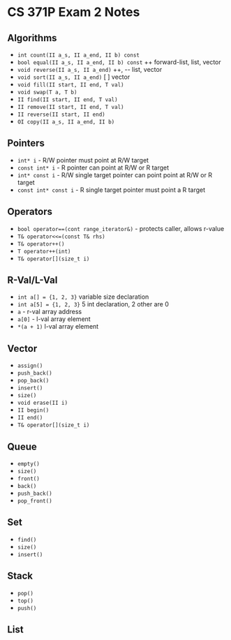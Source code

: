 CS 371P Exam 2 Notes
=====

**Algorithms**
----
  + `int count(II a_s, II a_end, II b) const`
  + `bool equal(II a_s, II a_end, II b) const` ++ forward-list, list, vector
  + `void reverse(II a_s, II a_end)` ++, -- list, vector
  + `void sort(II a_s, II a_end)` \[  ] vector
  + `void fill(II start, II end, T val)`
  + `void swap(T a, T b)`
  + `II find(II start, II end, T val)`
  + `II remove(II start, II end, T val)`
  + `II reverse(II start, II end)`
  + `OI copy(II a_s, II a_end, II b)`

**Pointers**
----
  + `int* i` - R/W pointer must point at R/W target
  + `const int* i` - R pointer can point at R/W or R target
  + `int* const i` - R/W single target pointer can point point at R/W or R target 
  + `const int* const i` - R single target pointer must point a R target 

**Operators**
----
  + `bool operator==(cont range_iterator&)` - protects caller, allows r-value
  + `T& operator<<=(const T& rhs)`
  + `T& operator++()`
  + `T operator++(int)`
  + `T& operator[](size_t i)`

**R-Val/L-Val**
----
  + `int a[] = {1, 2, 3}` variable size declaration
  + `int a[5] = {1, 2, 3}` 5 int declaration, 2 other are 0
  + `a` - r-val array address
  + `a[0]` - l-val array element
  + `*(a + 1)` l-val array element

**Vector**
----
  + `assign()`
  + `push_back()`
  + `pop_back()`
  + `insert()`
  + `size()`
  + `void erase(II i)`
  + `II begin()`
  + `II end()`
  + `T& operator[](size_t i)`

**Queue**
----
  + `empty()`
  + `size()`
  + `front()`
  + `back()`
  + `push_back()`
  + `pop_front()`

**Set**
----
  + `find()`
  + `size()`
  + `insert()`

**Stack**
----
  + `pop()`
  + `top()`
  + `push()`

**List**
----

